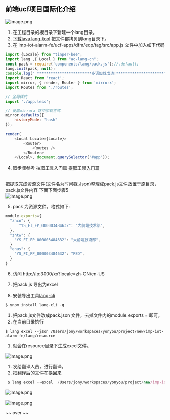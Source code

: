<a name="ADWIW"></a>
## 前端ucf项目国际化介绍

![image.png](http://design.yonyoucloud.com/static/yuque/0/2019/png/319615/1571730563527-9cddb88a-029e-4ae9-b483-f29c25c04d05.png#align=left&display=inline&height=821&name=image.png&originHeight=805&originWidth=257&search=&size=52888&status=done&width=262)

1. 在工程目录的根目录下新建一个lang目录。
2. [下载java lang-tool](http://iuap-design-cdn.oss-cn-beijing.aliyuncs.com/static/mdd/lang-tool.zip) 把文件都拷贝到lang目录下。
3. 在 imp-iot-alarm-fe/ucf-apps/dfm/eqp/tag/src/app.js 文件中加入如下代码

```javascript
import {Locale} from "tinper-bee";
import lang ,{ Local } from "ac-lang-cn";
const pack = require('components/lang/pack.js');//.default;
lang.init(pack, null);
console.log(" ************************多语加载成功!***************************");
import React from 'react';
import mirror, { render, Router } from 'mirrorx';
import Routes from './routes';

// 全局样式
import './app.less';

// 设置mirrorx 路由加载方式
mirror.defaults({
    historyMode: "hash"
});

render(
	<Local Locale={Locale}>
		<Router>
			<Routes />
		</Router>
	</Local>, document.querySelector("#app"));

```


4. 取步骤参考 抽取工具入门篇 [提取工具入门篇](https://www.yuque.com/gpgy5k/ucf/gt5yld)


<br />把提取完成资源文件(文件名为时间戳.Json)整理成pack.js文件放置于原目录，pack.js文件内容 下面下面步骤5<br />![image.png](http://design.yonyoucloud.com/static/yuque/0/2019/png/319615/1571731986681-840a1f59-69d9-46f4-b234-2b1f6cc917fd.png#align=left&display=inline&height=183&name=image.png&originHeight=183&originWidth=251&search=&size=14892&status=done&width=251)<br />

5. pack 为资源文件。格式如下:



```javascript
module.exports={
  "zhcn": {
      "YS_FI_FP_000003484632": "大前端技术部",
  },
  "zhtw": {
    "YS_FI_FP_000003484632": "大前端技術部",
  }
  "enus": {
    "YS_FI_FP_000003484632": "FED",
  }
}
```


6. 访问 http://ip:3000/xx?locale=zh-CN/en-US

7. 把pack.js 导出为excel

  1. 安装导出工具[lang-cli](https://package.yonyoucloud.com/#/package/bGFuZy1jbGk=)

```javascript
$ ynpm install lang-cli -g
```

  1. 把pack.js文件改成pack.json 文件，去掉文件内的module.exports = 即可。
  1. 在当前目录执行

```
$ lang excel --json /Users/jony/workspaces/yonyou/project/new/imp-iot-alarm-fe/lang/resource
```

  1. 就会在resource目录下生成excel文件。

![image.png](http://design.yonyoucloud.com/static/yuque/0/2019/png/319615/1571732021277-01979d04-5143-4b56-a563-bf6fe45bd71f.png#align=left&display=inline&height=207&name=image.png&originHeight=207&originWidth=244&search=&size=16561&status=done&width=244)

  1. 发给翻译人员，进行翻译。
  1. 把翻译后的文件在换回来



```javascript
 $ lang excel --excel  /Users/jony/workspaces/yonyou/project/new/imp-iot-alarm-fe/lang/resource/1571710782275.xlsx
```

![image.png](http://design.yonyoucloud.com/static/yuque/0/2019/png/319615/1571732830698-d0e30f9c-d797-4609-927f-043b0a56f7c5.png#align=left&display=inline&height=160&name=image.png&originHeight=160&originWidth=997&search=&size=43318&status=done&width=997)<br />
<br />![image.png](http://design.yonyoucloud.com/static/yuque/0/2019/png/319615/1571734218477-91f46d1b-035e-4fd5-8b1f-4101afc29e30.png#align=left&display=inline&height=144&name=image.png&originHeight=144&originWidth=250&search=&size=13785&status=done&width=250)



~~ over ~~